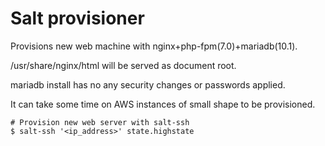 # Salt provisioner

Provisions new web machine with nginx+php-fpm(7.0)+mariadb(10.1).

/usr/share/nginx/html will be served as document root.

mariadb install has no any security changes or passwords applied.

It can take some time on AWS instances of small shape to be provisioned.

```
# Provision new web server with salt-ssh
$ salt-ssh '<ip_address>' state.highstate
```
